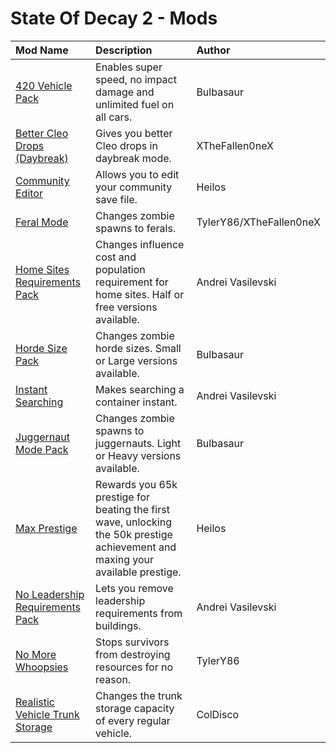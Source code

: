 # State Of Decay 2 - Mods

| **Mod Name** | **Description** | **Author** |
| :----------- | :-------------- | :--------- |
| [420 Vehicle Pack](420%20Vehicle%20Pack) | Enables super speed, no impact damage and unlimited fuel on all cars. | Bulbasaur |
| [Better Cleo Drops (Daybreak)](Better%20Cleo%20Drops%20(Daybreak)) | Gives you better Cleo drops in daybreak mode. | XTheFallen0neX |
| [Community Editor](Community%20Editor) | Allows you to edit your community save file. | Heilos |
| [Feral Mode](Feral%20Mode%20Pack) | Changes zombie spawns to ferals. | TylerY86/XTheFallen0neX |
| [Home Sites Requirements Pack](Home%20Sites%20Requirements%20Pack) | Changes influence cost and population requirement for home sites. Half or free versions available. | Andrei Vasilevski |
| [Horde Size Pack](Horde%20Size%20Pack) | Changes zombie horde sizes. Small or Large versions available. | Bulbasaur |
| [Instant Searching](Instant%20Searching) | Makes searching a container instant. | Andrei Vasilevski |
| [Juggernaut Mode Pack](Juggernaut%20Mode%20Pack) | Changes zombie spawns to juggernauts. Light or Heavy versions available. | Bulbasaur |
| [Max Prestige](Max%20Prestige) | Rewards you 65k prestige for beating the first wave, unlocking the 50k prestige achievement and maxing your available prestige. | Heilos |
| [No Leadership Requirements Pack](No%20Leadership%20Requirements%20Pack) | Lets you remove leadership requirements from buildings. | Andrei Vasilevski |
| [No More Whoopsies](No%20More%20Whoopsies) | Stops survivors from destroying resources for no reason. | TylerY86 |
| [Realistic Vehicle Trunk Storage](Realistic%20Vehicle%20Trunk%20Storage) | Changes the trunk storage capacity of every regular vehicle. | ColDisco |

